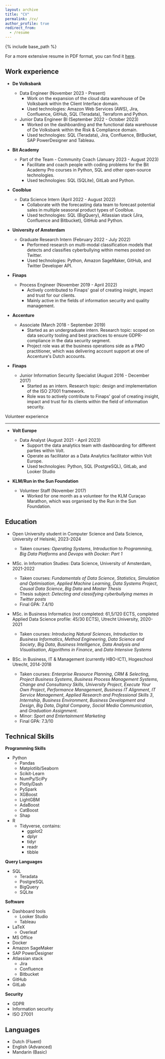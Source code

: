 ```yaml
---
layout: archive
title: "CV"
permalink: /cv/
author_profile: true
redirect_from:
  - /resume
---
```


{% include base_path %}

For a more extensive resume in PDF format, you can find it [here](https://rchou97.github.io/files/Richard_Chou_CV.pdf).

Work experience
------

* **De Volksbank**
  * Data Engineer (November 2023 - Present)
    * Work on the expansion of the cloud data warehouse of De Volksbank within the Client Interface domain.
    * Used technologies: Amazon Web Services (AWS), Jira, Confluence, GitHub, SQL (Teradata), Terraform and Python.
  * Junior Data Engineer BI (September 2022 - October 2023)
    * Worked on the dashboarding and the functional data warehouse of De Volksbank within the Risk & Compliance domain.
    * Used technologies: SQL (Teradata), Jira, Confluence, BitBucket, SAP PowerDesigner and Tableau.

* **Bit Academy**
  * Part of the Team - Community Coach (January 2023 - August 2023)
    * Facilitate and coach people with coding problems for the Bit Academy Pro courses in Python, SQL and other open-source technologies.
    * Used technologies: SQL (SQLite), GitLab and Python.

* **Coolblue**
  * Data Science Intern (April 2022 - August 2022)
    * Collaborate with the forecasting data team to forecast potential sales in multiple seasonal product types of Coolblue.
    * Used technologies: SQL (BigQuery), Atlassian stack (Jira, Confluence and Bitbucket), GitHub and Python.

* **University of Amsterdam**
  * Graduate Research Intern (February 2022 - July 2022)
    * Performed research on multi-modal classification models that detects and classifies cyberbullying within memes posted on Twitter.
    * Used technologies: Python, Amazon SageMaker, GitHub, and Twitter Developer API.

* **Finaps**
  * Process Engineer (November 2019 - April 2022)
    * Actively contributed to Finaps' goal of creating insight, impact and trust for our clients.
    * Mainly active in the fields of information security and quality management.

* **Accenture**
  * Associate (March 2018 - September 2019)
    * Started as an undergraduate intern. Research topic: scoped on data security tooling and best practices to ensure GDPR-compliance in the data security segment.
    * Project role was at the business operations side as a PMO practitioner, which was delivering account support at one of Accenture's Dutch accounts.

* **Finaps**
  * Junior Information Security Specialist (August 2016 - December 2017)
    * Started as an intern. Research topic: design and implementation of the ISO 27001 framework.
    * Role was to actively contribute to Finaps' goal of creating insight, impact and trust for its clients within the field of information security.

Volunteer experience

------

* **Volt Europe**
  * Data Analyst (August 2021 - April 2023)
    * Support the data analytics team with dashboarding for different parties within Volt.
    * Operate as facilitator as a Data Analytics facilitator within Volt Europe.
    * Used technologies: Python, SQL (PostgreSQL), GitLab, and Looker Studio

* **KLM/Run in the Sun Foundation**
  * Volunteer Staff (November 2017)
    * Worked for one month as a volunteer for the KLM Curaçao Marathon, which was organised by the Run in the Sun Foundation.

Education
------

* Open University student in Computer Science and Data Science, University of Helsinki, 2023-2024
  * Taken courses: *Operating Systems*, *Introduction to Programming*, *Big Data Platforms* and *Devops with Docker: Part 1*

* MSc. in Information Studies: Data Science, University of Amsterdam, 2021-2022
  * Taken courses: *Fundamentals of Data Science*, *Statistics, Simulation and Optimisation*, *Applied Machine Learning*, *Data Systems Project*, *Causal Data Science*, *Big Data* and *Master Thesis*
  * Thesis subject: *Detecting and classifying cyberbullying memes in Twitter posts*
  * Final GPA: 7.4/10

* MSc. in Business Informatics (not completed: 61,5/120 ECTS, completed Applied Data Science profile: 45/30 ECTS), Utrecht University, 2020-2021
  * Taken courses: *Introducing Natural Sciences*, *Introduction to Business Informatics*, *Method Engineering*, *Data Science and Society*, *Big Data*, *Business Intelligence*, *Data Analysis and Visualisation*, *Algorithms in Finance*, and *Data Intensive Systems*

* BSc. in Business, IT & Management (currently HBO-ICT), Hogeschool Utrecht, 2014-2018
  * Taken courses: *Enterprise Resource Planning*, *CRM & Selecting*, *Project Business Systems*, *Business Process Management Systems*, *Change and Consultancy Skills*, *University Project*, *Execute Your Own Project*, *Performance Management*, *Business IT Alignment*, *IT Service Management*, *Applied Research and Professional Skills 3*, *Internship*, *Business Environment*, *Business Development and Design*, *Big Data*, *Digital Company*, *Social Media Communication*, and *Graduation Assignment*.
  * Minor: *Sport and Entertainment Marketing*
  * Final GPA: 7.3/10
  
Technical Skills
------

**Programming Skills**

* Python
  * Pandas
  * Matplotlib/Seaborn
  * Scikit-Learn
  * NumPy/SciPy
  * Plotly/Dash
  * PySpark
  * XGBoost
  * LightGBM
  * AdaBoost
  * CatBoost
  * Shap
* R
  * Tidyverse, contains:
    * ggplot2
    * dplyr
    * tidyr
    * readr
    * tibble

**Query Languages**

* SQL
  * Teradata
  * PostgreSQL
  * BigQuery
  * SQLite

**Software**

* Dashboard tools
  * Looker Studio
  * Tableau
* LaTeX
  * Overleaf
* MS Office
* Docker
* Amazon SageMaker
* SAP PowerDesigner
* Atlassian stack
  * Jira
  * Confluence
  * Bitbucket
* GitHub
* GitLab

**Security**

* GDPR
* Information security
* ISO 27001

Languages
------

* Dutch (Fluent)
* English (Advanced)
* Mandarin (Basic)
